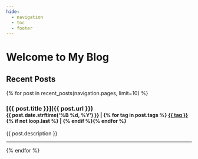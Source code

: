 ```yaml
---
hide:
  - navigation
  - toc
  - footer
---
```


# Welcome to My Blog

## Recent Posts

{% for post in recent_posts(navigation.pages, limit=10) %}
### [{{ post.title }}]({{ post.url }})<br><small>{{ post.date.strftime('%B %d, %Y') }} | {% for tag in post.tags %} [{{ tag }}](tags/#{{tag}}) {% if not loop.last %} | {% endif %}{% endfor %}</small>
{{ post.description }}
<hr>
{% endfor %}
